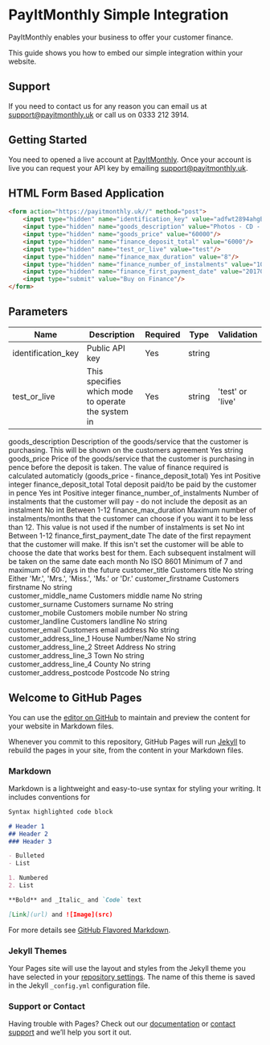 # PayItMonthly Simple Integration

PayItMonthly enables your business to offer your customer finance. 

This guide shows you how to embed our simple integration within your website.

## Support

If you need to contact us for any reason you can email us at [support@payitmonthly.uk](mailto:support@payitmonthly.uk) or call us on 0333 212 3914.

## Getting Started

You need to opened a live account at [PayItMonthly](https://payitmonthly.uk). Once your account is live you can request your API key by emailing [support@payitmonthly.uk](mailto:support@payitmonthly.uk).

## HTML Form Based Application

```markdown
<form action="https://payitmonthly.uk//" method="post"> 
    <input type="hidden" name="identification_key" value="adfwt2894ahgBUDSFOHE8we9"/> 
    <input type="hidden" name="goods_description" value="Photos - CD - Gold Package"/> 
    <input type="hidden" name="goods_price" value="60000"/> 
    <input type="hidden" name="finance_deposit_total" value="6000"/> 
    <input type="hidden" name="test_or_live" value="test"/>
    <input type="hidden" name="finance_max_duration" value="8"/>
    <input type="hidden" name="finance_number_of_instalments" value="10"/>
    <input type="hidden" name="finance_first_payment_date" value="20170720"/>
    <input type="submit" value="Buy on Finance"/> 
</form>

```

## Parameters

Name | Description | Required | Type | Validation
-----|-------------|----------|------|-----------
identification_key| Public API key | Yes | string	
test_or_live | This specifies which mode to operate the system in | Yes | string | 'test' or 'live'
goods_description	Description of the goods/service that the customer is purchasing. This will be shown on the customers agreement	Yes	string	
goods_price	Price of the goods/service that the customer is purchasing in pence before the deposit is taken. The value of finance required is calculated automaticly (goods_price - finance_deposit_total)	Yes	int	Positive integer
finance_deposit_total	Total deposit paid/to be paid by the customer in pence	Yes	int	Positive integer
finance_number_of_instalments	Number of instalments that the customer will pay - do not include the deposit as an instalment	No	int	Between 1-12
finance_max_duration	Maximum number of instalments/months that the customer can choose if you want it to be less than 12. This value is not used if the number of instalments is set	No	int	Between 1-12
finance_first_payment_date	The date of the first repayment that the customer will make. If this isn't set the customer will be able to choose the date that works best for them. Each subsequent instalment will be taken on the same date each month	No	ISO 8601	Minimum of 7 and maximum of 60 days in the future
customer_title	Customers title	No	string	Either 'Mr.', 'Mrs.', 'Miss.', 'Ms.' or 'Dr.'
customer_firstname	Customers firstname	No	string	
customer_middle_name	Customers middle name	No	string	
customer_surname	Customers surname	No	string	
customer_mobile	Customers mobile number	No	string	
customer_landline	Customers landline	No	string	
customer_email	Customers email address	No	string	
customer_address_line_1	House Number/Name	No	string	
customer_address_line_2	Street Address	No	string	
customer_address_line_3	Town	No	string	
customer_address_line_4	County	No	string	
customer_address_postcode	Postcode	No	string	



## Welcome to GitHub Pages

You can use the [editor on GitHub](https://github.com/payitmonthly/integration/edit/master/index.md) to maintain and preview the content for your website in Markdown files.

Whenever you commit to this repository, GitHub Pages will run [Jekyll](https://jekyllrb.com/) to rebuild the pages in your site, from the content in your Markdown files.

### Markdown

Markdown is a lightweight and easy-to-use syntax for styling your writing. It includes conventions for

```markdown
Syntax highlighted code block

# Header 1
## Header 2
### Header 3

- Bulleted
- List

1. Numbered
2. List

**Bold** and _Italic_ and `Code` text

[Link](url) and ![Image](src)
```

For more details see [GitHub Flavored Markdown](https://guides.github.com/features/mastering-markdown/).

### Jekyll Themes

Your Pages site will use the layout and styles from the Jekyll theme you have selected in your [repository settings](https://github.com/payitmonthly/integration/settings). The name of this theme is saved in the Jekyll `_config.yml` configuration file.

### Support or Contact

Having trouble with Pages? Check out our [documentation](https://help.github.com/categories/github-pages-basics/) or [contact support](https://github.com/contact) and we’ll help you sort it out.
